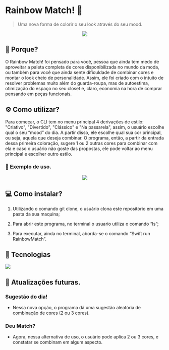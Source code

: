 # Rainbow Match! 🌈
> Uma nova forma de colorir o seu look através do seu mood.
<p align="center">
  <img src="https://i.ibb.co/bRP00xy/2.png%22/%3E" />
</p>

## 🧠 Porque?
O Rainbow Match! foi pensado para você, pessoa que ainda tem medo de aproveitar a paleta completa de cores disponibilizada no mundo da moda, ou também para você que ainda sente dificuldade de combinar cores e montar o look cheio de personalidade. Assim, ele foi criado com o intuito de resolver problemas muito além do guarda-roupa, mas de autoestima, otimização do espaço no seu closet e, claro, economia na hora de comprar pensando em peças funcionais. 
  
## ⚙️ Como utilizar?
Para começar, o CLI tem no menu principal 4 derivações de estilo: "Criativo", "Divertido", "Clássico" e "Na passarela", assim, o usuário escolhe qual o seu “mood” do dia. A partir disso, ele escolhe qual sua cor principal, ou seja, aquela que deseja combinar. O programa, então, a partir da entrada dessa primeira coloração, sugere 1 ou 2 outras cores para combinar com ela e caso o usuário não goste das propostas, ele pode voltar ao menu principal e escolher outro estilo. 

### 📌 Exemplo de uso.

<p align="center">
  <img src="https://j.gifs.com/QkK4Y7.gif" />
</p>

## 💻 Como instalar?
1.  Utilizando o comando git clone, o usuário clona este repositório em uma pasta da sua maquina;

2. Para abrir este programa, no terminal o usuario utiliza o comando “ls”;

3. Para executar, ainda no terminal, aborda-se o comando “Swift run RainbowMatch”.


## 🚀 Tecnologias 
<img src="https://img.shields.io/badge/Swift-FA7343?style=for-the-badge&logo=swift&logoColor=white">

##  💭 Atualizações futuras.
### Sugestão do dia!
* Nessa nova opção, o programa dá uma sugestão aleatória de combinação de cores (2 ou 3 cores).
### Deu Match?
* Agora, nessa alternativa de uso, o usuário pode aplica 2 ou 3 cores, e constatar se combinam em algum aspecto.
